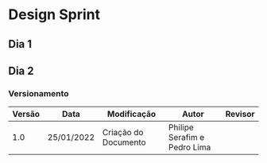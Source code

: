 # Design Sprint

## Dia 1

## Dia 2

### Versionamento

| Versão | Data       | Modificação          | Autor                        | Revisor |
| ------ | ---------- | -------------------- | ---------------------------- | ------- |
| 1.0    | 25/01/2022 | Criação do Documento | Philipe Serafim e Pedro Lima |
